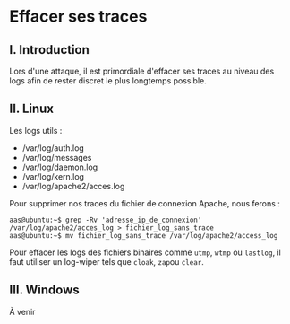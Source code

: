 # Effacer ses traces

## I. Introduction
Lors d'une attaque, il est primordiale d'effacer ses traces au niveau des logs afin de rester discret le plus longtemps possible.

## II. Linux
Les logs utils :

* /var/log/auth.log
* /var/log/messages
* /var/log/daemon.log
* /var/log/kern.log
* /var/log/apache2/acces.log

Pour supprimer nos traces du fichier de connexion Apache, nous ferons :

```{r, engine='bash'}
aas@ubuntu:~$ grep -Rv 'adresse_ip_de_connexion' /var/log/apache2/acces_log > fichier_log_sans_trace
aas@ubuntu:~$ mv fichier_log_sans_trace /var/log/apache2/access_log
```

Pour effacer les logs des fichiers binaires comme `utmp`, `wtmp` ou `lastlog`, il faut utiliser un log-wiper tels que `cloak`, `zap`ou `clear`.

## III. Windows

À venir